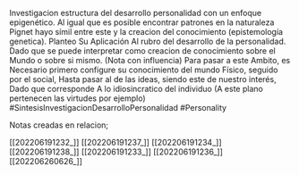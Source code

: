 
Investigacion estructura del desarrollo personalidad con un enfoque epigenético. Al igual que es posible encontrar patrones en la naturaleza  Pignet hayo símil entre este y la creacion del conocimiento (epistemología genetica). 
Planteo Su Aplicación Al rubro del desarrollo de la personalidad. Dado que se puede interpretar como creacion de conocimiento sobre el Mundo o sobre si
mismo. (Nota con influencia) 
Para pasar a este Ambito, es
Necesario primero configure su conocimiento del mundo Físico, seguido por el social, Hasta pasar al de las ideas, siendo
este de nuestro interés, Dado que corresponde A lo idiosincratico del  individuo (A este plano pertenecen las virtudes por ejemplo)
#SintesisInvestigacionDesarrolloPersonalidad
#Personality 

Notas creadas en relacion; 



[[202206191232_]]
[[202206191237_]]
[[202206191234_]]
[[202206191238_]]
[[202206191233_]]
[[202206191236_]]
[[202206260626_]]